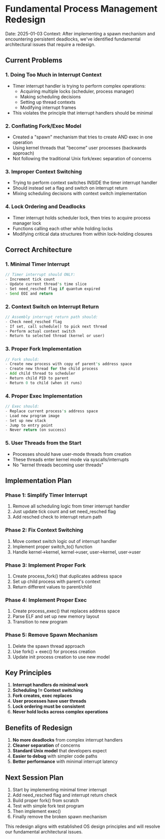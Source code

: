 # Fundamental Process Management Redesign

Date: 2025-01-03
Context: After implementing a spawn mechanism and encountering persistent deadlocks, we've identified fundamental architectural issues that require a redesign.

## Current Problems

### 1. Doing Too Much in Interrupt Context
- Timer interrupt handler is trying to perform complex operations:
  - Acquiring multiple locks (scheduler, process manager)
  - Making scheduling decisions
  - Setting up thread contexts
  - Modifying interrupt frames
- This violates the principle that interrupt handlers should be minimal

### 2. Conflating Fork/Exec Model
- Created a "spawn" mechanism that tries to create AND exec in one operation
- Using kernel threads that "become" user processes (backwards approach)
- Not following the traditional Unix fork/exec separation of concerns

### 3. Improper Context Switching
- Trying to perform context switches INSIDE the timer interrupt handler
- Should instead set a flag and switch on interrupt return
- Mixing scheduling decisions with context switch implementation

### 4. Lock Ordering and Deadlocks
- Timer interrupt holds scheduler lock, then tries to acquire process manager lock
- Functions calling each other while holding locks
- Modifying critical data structures from within lock-holding closures

## Correct Architecture

### 1. Minimal Timer Interrupt
```rust
// Timer interrupt should ONLY:
- Increment tick count
- Update current thread's time slice
- Set need_resched flag if quantum expired
- Send EOI and return
```

### 2. Context Switch on Interrupt Return
```rust
// Assembly interrupt return path should:
- Check need_resched flag
- If set, call schedule() to pick next thread
- Perform actual context switch
- Return to selected thread (kernel or user)
```

### 3. Proper Fork Implementation
```rust
// Fork should:
- Create new process with copy of parent's address space
- Create new thread for the child process
- Add child thread to scheduler
- Return child PID to parent
- Return 0 to child (when it runs)
```

### 4. Proper Exec Implementation
```rust
// Exec should:
- Replace current process's address space
- Load new program image
- Set up new stack
- Jump to entry point
- Never return (on success)
```

### 5. User Threads from the Start
- Processes should have user-mode threads from creation
- These threads enter kernel mode via syscalls/interrupts
- No "kernel threads becoming user threads"

## Implementation Plan

### Phase 1: Simplify Timer Interrupt
1. Remove all scheduling logic from timer interrupt handler
2. Just update tick count and set need_resched flag
3. Add resched check to interrupt return path

### Phase 2: Fix Context Switching
1. Move context switch logic out of interrupt handler
2. Implement proper switch_to() function
3. Handle kernel->kernel, kernel->user, user->kernel, user->user

### Phase 3: Implement Proper Fork
1. Create process_fork() that duplicates address space
2. Set up child process with parent's context
3. Return different values to parent/child

### Phase 4: Implement Proper Exec
1. Create process_exec() that replaces address space
2. Parse ELF and set up new memory layout
3. Transition to new program

### Phase 5: Remove Spawn Mechanism
1. Delete the spawn thread approach
2. Use fork() + exec() for process creation
3. Update init process creation to use new model

## Key Principles

1. **Interrupt handlers do minimal work**
2. **Scheduling != Context switching**
3. **Fork creates, exec replaces**
4. **User processes have user threads**
5. **Lock ordering must be consistent**
6. **Never hold locks across complex operations**

## Benefits of Redesign

1. **No more deadlocks** from complex interrupt handlers
2. **Cleaner separation** of concerns
3. **Standard Unix model** that developers expect
4. **Easier to debug** with simpler code paths
5. **Better performance** with minimal interrupt latency

## Next Session Plan

1. Start by implementing minimal timer interrupt
2. Add need_resched flag and interrupt return check
3. Build proper fork() from scratch
4. Test with simple fork test program
5. Then implement exec()
6. Finally remove the broken spawn mechanism

This redesign aligns with established OS design principles and will resolve our fundamental architectural issues.